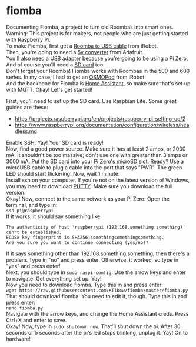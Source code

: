 # fiomba
Documenting Fiomba, a project to turn old Roombas into smart ones.  
Warning: This project is for makers, not people who are just getting started with Raspberry Pi.  
To make Fiomba, first get a [Roomba to USB cable](https://store.irobot.com/default/parts-and-accessories/create-accessories/communication-cable-for-create-2/4466502.html) from iRobot.  
Then, you're going to need a [5v converter](https://www.adafruit.com/product/1385) from Adafruit.  
You'll also need a [USB adapter](https://www.adafruit.com/product/1099) because you're going to be using a [Pi Zero](https://www.adafruit.com/product/3708). And of course you'll need a [SD card](https://www.adafruit.com/product/2693) too.  
Don't forget your Roomba! Fiomba works with Roombas in the 500 and 600 series. In my case, I had to get an [OSMOPod](https://homesupport.irobot.com/app/answers/detail/a_id/124/~/how-do-i-update-the-software-of-my-non-wi-fi-connected-roomba%C2%AE-with-an-osmo%3F) from iRobot.  
And the backbone for Fiomba is [Home Assistant](https://www.home-assistant.io/), so make sure that's set up with MQTT.
Okay! Let's get started!  
  
First, you'll need to set up the SD card. Use Raspbian Lite. Some great guides are these:

- https://projects.raspberrypi.org/en/projects/raspberry-pi-setting-up/2
- https://www.raspberrypi.org/documentation/configuration/wireless/headless.md

Enable SSH. Yay! Your SD card is ready!  
Now, find a good power source. Make sure it has at least 2 amps, or 2000 mA. It shouldn't be too massive; don't use one with greater than 3 amps or 3000 mA. Put the SD card into your Pi Zero's microSD slot. Ready? Use a microUSB cable to plug a cable into the port that says "PWR". The green LED should start flickering! Now, wait 1 minute.  
Install ssh on your computer. If you're not on the latest version of Windows, you may need to download [PUTTY](https://www.chiark.greenend.org.uk/~sgtatham/putty/latest.html). Make sure you download the full version.  
Okay! Now, connect to the same network as your Pi Zero. Open the terminal, and type in:  
`ssh pi@raspberrypi`  
If it works, it should say something like  
```
The authenticity of host 'raspberrypi (192.168.something.something)' can't be established.
ECDSA key fingerprint is SHA256:somethingsomethingsomething.
Are you sure you want to continue connecting (yes/no)?
```
If it says something other than 192.168.something.something, then there's a problem. Type in "no" and press enter. Otherwise, it worked, so type in "yes" and press enter!  
Next, you should type in `sudo raspi-config`. Use the arrow keys and enter to navigate. Get everything set up. Yay!  
Now you need to download fiomba. Type this in and press enter:  
`wget https://raw.githubusercontent.com/KTibow/fiomba/master/fiomba.py`  
That should download fiomba. You need to edit it, though. Type this in and press enter:  
`nano fiomba.py`  
Navigate with the arrow keys, and change the Home Assistant creds. Press Ctrl+X and enter to save.  
Okay! Now, type in `sudo shutdown now`. That'll shut down the pi. After 30 seconds or 5 seconds after the pi's led stops blinking, unplug it. Yay! On to hardware!  
